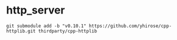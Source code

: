 # http_server

```
git submodule add -b "v0.10.1" https://github.com/yhirose/cpp-httplib.git thirdparty/cpp-httplib
```
